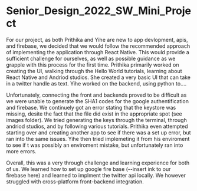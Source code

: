 # Senior_Design_2022_SW_Mini_Project

For our project, as both Prithika and Yihe are new to app devlopment, apis, and firebase, we decided that we would follow the recommended approach
of implementing the application through React Native. This would provide a sufficient challenge for ourselves, as well as possible guidance as we
grapple with this process for the first time. Prithika primarily worked on creating the UI, walking through the Hello World tutorials, learning 
about React Native and Andriod studios. She created a very basic UI that can take in a twitter handle as text. Yihe worked on the backend, using 
python to....

Unfortunately, connecting the front and backends proved to be difficult as we were unable to generate the SHA1 codes for the google authentification
and firebase. We continuely got an error stating that the keystore was missing, desite the fact that the file did exist in the appropriate spot (see 
images folder). We tried generating the keys through the terminal, through andriod studios, and by following various tutorials. Prithika even 
attempted starting over and creating another app to see if there was a set up error, but ran into the same issues. Yihe then tried implemeting it from
his enviroment to see if t was possibly an enviroment mistake, but unfortunately ran into more errors.

Overall, this was a very through challenge and learning experience for both of us. We learned how to set up google fire base (--insert ink to our firebase here)
and learned to implment the twitter api locally. We however struggled with cross-platform front-backend integration.
